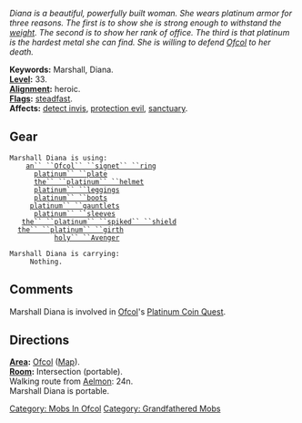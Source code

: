 *Diana is a beautiful, powerfully built woman. She wears platinum armor
for three reasons. The first is to show she is strong enough to
withstand the [weight](Object_Weight.md "wikilink"). The second is to
show her rank of office. The third is that platinum is the hardest metal
she can find. She is willing to defend
[Ofcol](:Category:_Ofcol.md "wikilink") to her death.*

**Keywords:** Marshall, Diana.  
**[Level](Level.md "wikilink"):** 33.  
**[Alignment](Alignment.md "wikilink"):** heroic.  
**[Flags](:Category:_Mob_Types.md "wikilink"):**
[steadfast](Sentinel_Mobs.md "wikilink").  
**Affects:** [detect invis](Detect_Invis.md "wikilink"), [protection
evil](Protection_Evil.md "wikilink"),
[sanctuary](Sanctuary.md "wikilink").  

## Gear

`Marshall Diana is using:`  
<worn on finger>`    `[`an`` ``Ofcol`` ``signet`` ``ring`](Ofcol_Signet_Ring.md "wikilink")  
<worn on body>`      `[`platinum`` ``plate`](Platinum_Plate.md "wikilink")  
<worn on head>`      `[`the`` ``platinum`` ``helmet`](Platinum_Helmet.md "wikilink")  
<worn on legs>`      `[`platinum`` ``leggings`](Platinum_Leggings.md "wikilink")  
<worn on feet>`      `[`platinum`` ``boots`](Platinum_Boots.md "wikilink")  
<worn on hands>`     `[`platinum`` ``gauntlets`](Platinum_Gauntlets.md "wikilink")  
<worn on arms>`      `[`platinum`` ``sleeves`](Platinum_Sleeves.md "wikilink")  
<held in offhand>`   `[`the`` ``platinum`` ``spiked`` ``shield`](Platinum_Spiked_Shield.md "wikilink")  
<worn about waist>`  `[`the`` ``platinum`` ``girth`](Platinum_Girth.md "wikilink")  
<wielded>`           `[`holy`` ``Avenger`](Holy_Avenger.md "wikilink")

`Marshall Diana is carrying:`  
`     Nothing.`

## Comments

Marshall Diana is involved in [Ofcol](:Category:_Ofcol.md "wikilink")'s
[Platinum Coin Quest](Platinum_Coin_Quest.md "wikilink").

## Directions

**[Area](:Category:_Areas.md "wikilink"):**
[Ofcol](:Category:_Ofcol.md "wikilink")
([Map](Ofcol_Map.md "wikilink")).  
**[Room](:Category:_Rooms.md "wikilink"):** Intersection (portable).  
Walking route from [Aelmon](Aelmon.md "wikilink"): 24n.  
Marshall Diana is portable.  

[Category: Mobs In Ofcol](Category:_Mobs_In_Ofcol "wikilink") [Category:
Grandfathered Mobs](Category:_Grandfathered_Mobs "wikilink")

